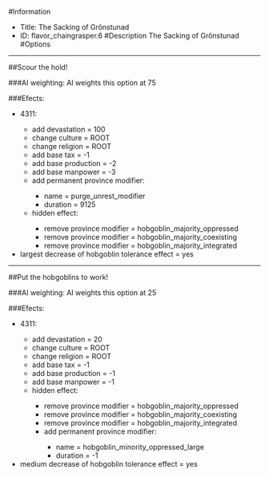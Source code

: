 #Information
 - Title: The Sacking of Grônstunad
 - ID: flavor_chaingrasper.6
#Description
The Sacking of Grônstunad
#Options

___
##Scour the hold!

###AI weighting:
AI weights this option at 75


###Efects:<ul><li>4311:</li><ul><li>add devastation = 100</li><li>change culture = ROOT</li><li>change religion = ROOT</li><li>add base tax = -1</li><li>add base production = -2</li><li>add base manpower = -3</li><li>add permanent province modifier:</li><ul><li>name = purge_unrest_modifier</li><li>duration = 9125</li></ul><li>hidden effect:</li><ul><li>remove province modifier = hobgoblin_majority_oppressed</li><li>remove province modifier = hobgoblin_majority_coexisting</li><li>remove province modifier = hobgoblin_majority_integrated</li></ul></ul><li>largest decrease of hobgoblin tolerance effect = yes</li></ul>

___
##Put the hobgoblins to work!

###AI weighting:
AI weights this option at 25


###Efects:<ul><li>4311:</li><ul><li>add devastation = 20</li><li>change culture = ROOT</li><li>change religion = ROOT</li><li>add base tax = -1</li><li>add base production = -1</li><li>add base manpower = -1</li><li>hidden effect:</li><ul><li>remove province modifier = hobgoblin_majority_oppressed</li><li>remove province modifier = hobgoblin_majority_coexisting</li><li>remove province modifier = hobgoblin_majority_integrated</li><li>add permanent province modifier:</li><ul><li>name = hobgoblin_minority_oppressed_large</li><li>duration = -1</li></ul></ul></ul><li>medium decrease of hobgoblin tolerance effect = yes</li></ul>
